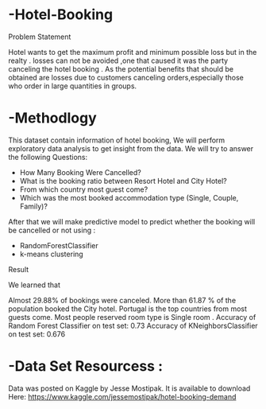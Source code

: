 # -Hotel-Booking

Problem Statement 

Hotel wants to get the maximum profit and minimum possible loss but in the realty . losses can not be avoided ,one that caused it was the party canceling the hotel booking .
As the potential benefits that should be obtained are losses due to customers canceling orders,especially those who order in large quantities in groups.

# -Methodlogy  

This dataset contain information of hotel booking, We will perform exploratory data analysis to get insight from the data. We will try to answer the following Questions:
-	How Many Booking Were Cancelled?
-	What is the booking ratio between Resort Hotel and City Hotel?
-	From which country most guest come?
-	Which was the most booked accommodation type (Single, Couple, Family)?

After that we will make predictive model to predict whether the booking will be cancelled or not using :
  - RandomForestClassifier 
  - k-means clustering

Result 

We learned that

Almost 29.88% of bookings were canceled.
More than 61.87 % of the population booked the City hotel.
Portugal is the top countries from most guests come.
Most people  reserved room type is Single room .
Accuracy of Random Forest Classifier on test set: 0.73
Accuracy of KNeighborsClassifier on test set: 0.676


# -Data Set Resourcess :

Data was posted on Kaggle by Jesse Mostipak. It is available to download Here: https://www.kaggle.com/jessemostipak/hotel-booking-demand



